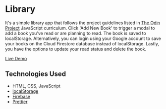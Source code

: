 # Library 
It's a simple library app that follows the project guidelines listed in [The Odin Project](https://www.theodinproject.com/paths/full-stack-javascript/courses/javascript/lessons/library) JavaScript curriculum. Click 'Add New Book' to trigger a modal to add a book you've read or are planning to read.  The book is saved to localStorage.  Alternatively, you can login using your Google account to save your books on the Cloud Firestore database instead of localStorage. Lastly, you have the options to update your read status and delete the book.

[Live Demo](https://raych2.github.io/library/)

## Technologies Used
* HTML, CSS, JavaScript
* [localStorage](https://developer.mozilla.org/en-US/docs/Web/API/Web_Storage_API/Using_the_Web_Storage_API)
* [Firebase](https://firebase.google.com/)
* [Prettier](https://prettier.io/)
